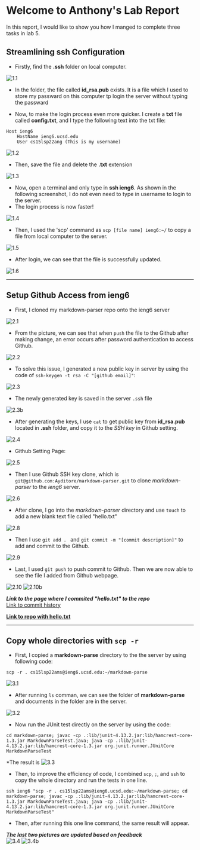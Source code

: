 # Welcome to Anthony's Lab Report

In this report, I would like to show you how I manged to complete three tasks in lab 5.  

## Streamlining ssh Configuration  

* Firstly, find the **.ssh** folder on local computer. 

![1.1](1.1-ssh_folder.png)

* In the folder, the file called **id_rsa.pub** exists. It is a file which I used to store my passward on this computer tp login the server without typing the passward  

* Now, to make the login process even more quicker. I create a **txt** file called **config.txt**, and I type the following text into the txt file:

```
Host ieng6
    HostName ieng6.ucsd.edu
    User cs15lsp22ang (This is my username)
```  

![1.2](1.2-create_config.png)

* Then, save the file and delete the **.txt** extension

![1.3](1.3-delete_extension.png)

* Now, open a terminal and only type in **ssh ieng6**. As shown in the following screenshot, I do not even need to type in username to login to the server.  
* The login process is now faster! 

![1.4](1.4-login.png)

* Then, I used the 'scp' command as `scp [file name] ieng6:~/` to copy a file from local computer to the server.

![1.5](1.5-scp.png)

* After login, we can see that the file is successfully updated.

![1.6](1.6-scp_result.png)

---
## Setup Github Access from ieng6

* First, I cloned my markdown-parser repo onto the ieng6 server

![2.1](2.1-clone.png)

* From the picture, we can see that when `push` the file to the Github after making change, an error occurs after password authentication to access Github.

![2.2](2.2-push_error_message.png)

* To solve this issue, I generated a new public key in server by using the code of `ssh-keygen -t rsa -C "[github email]"`:

![2.3](2.3-gen_key.png)

* The newly generated key is saved in the server `.ssh` file

![2.3b](2.3b-save_key.png)

* After generating the keys, I use `cat` to get public key from **id_rsa.pub** located in **.ssh** folder, and copy it to the *SSH key* in Github setting.

![2.4](2.4-cat.png)

* Github Setting Page:

![2.5](2.5-github_ssh.png)

* Then I use Github SSH key clone, which is `git@github.com:Ayditore/markdown-parser.git` to clone *markdown-parser* to the *ieng6* server.

![2.6](2.7-ssh_clone.png)

* After clone, I go into the *markdown-parser* directory and use `touch` to add a new blank text file called "hello.txt"

![2.8](2.8-ssh_touch.png)

* Then I use `git add . ` and `git commit -m "[commit description]"` to add and commit to the Github.

![2.9](2.9-ssh_add_file.png)

* Last, I used `git push` to push commit to Github. Then we are now able to see the file I added from Github webpage.

![2.10](2.10-ssh_push.png)
![2.10b](2.10b-ssh_push.png)

_**Link to the page where I commited "hello.txt" to the repo**_  
[Link to commit history](https://github.com/Ayditore/markdown-parser/commit/9d4511ea13138ddf79399a25c4237592c350fa1c)  

[**Link to repo with hello.txt**](https://github.com/Ayditore/markdown-parser)

---
## Copy whole directories with `scp -r`
* First, I copied a **markdown-parse** directory to the the server by using following code:

```
scp -r . cs15lsp22ams@ieng6.ucsd.edu:~/markdown-parse
```

![3.1](3.1_scp-r.png)

* After running `ls` comman, we can see the folder of **markdown-parse** and documents in the folder are in the server.

![3.2](3.2-all_file.png)

* Now run the JUnit test directly on the server by using the code:

```
cd markdown-parse; javac -cp .:lib/junit-4.13.2.jar:lib/hamcrest-core-1.3.jar MarkdownParseTest.java; java -cp .:lib/junit-4.13.2.jar:lib/hamcrest-core-1.3.jar org.junit.runner.JUnitCore MarkdownParseTest
```

*The result is
![3.3](3.3-oneline.png)

* Then, to improve the efficiency of code, I combined `scp`, `;`, and `ssh` to copy the whole directory and run the tests in one line.

```
ssh ieng6 "scp -r . cs15lsp22ams@ieng6.ucsd.edu:~/markdown-parse; cd markdown-parse; javac -cp .:lib/junit-4.13.2.jar:lib/hamcrest-core-1.3.jar MarkdownParseTest.java; java -cp .:lib/junit-4.13.2.jar:lib/hamcrest-core-1.3.jar org.junit.runner.JUnitCore MarkdownParseTest"
```

* Then, after running this one line command, the same result will appear.

_**The last two pictures are updated based on feedback**_  
![3.4](3.4-oneline.png)
![3.4b](3.4b-oneline_result.png)